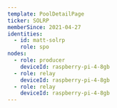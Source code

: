 ```yaml
---
template: PoolDetailPage
ticker: SOLRP
memberSince: 2021-04-27
identities:
  - id: matt-solrp
    role: spo
nodes:
  - role: producer
    deviceId: raspberry-pi-4-8gb
  - role: relay
    deviceId: raspberry-pi-4-8gb
  - role: relay
    deviceId: raspberry-pi-4-8gb
---
```

